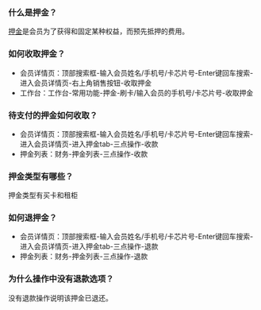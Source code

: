 ### 什么是押金？

[押金](https://alanfit.github.io/AlanHelpDoc/阿懒俱乐部版本/基本概念/押金)是会员为了获得和固定某种权益，而预先抵押的费用。

### 如何收取押金？

- 会员详情页：顶部搜索框-输入会员姓名/手机号/卡芯片号-Enter键回车搜索-进入会员详情页-右上角销售按钮-收取押金
- 工作台：工作台-常用功能-押金-刷卡/输入会员的手机号/卡芯片号-收取押金

### 待支付的押金如何收取？

- 会员详情页：顶部搜索框-输入会员姓名/手机号/卡芯片号-Enter键回车搜索-进入会员详情页-进入押金tab-三点操作-收款
- 押金列表：财务-押金列表-三点操作-收款

### 押金类型有哪些？

押金类型有买卡和租柜

### 如何退押金？

- 会员详情页：顶部搜索框-输入会员姓名/手机号/卡芯片号-Enter键回车搜索-进入会员详情页-进入押金tab-三点操作-退款
- 押金列表：财务-押金列表-三点操作-退款

### 为什么操作中没有退款选项？

没有退款操作说明该押金已退还。